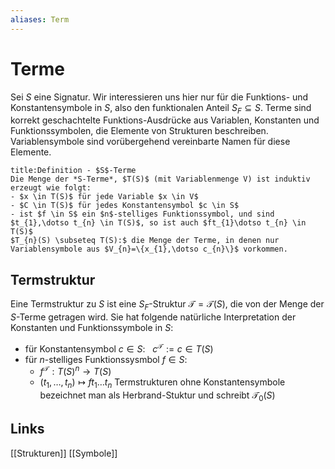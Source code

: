 ```yaml
---
aliases: Term
---
```

# Terme 
Sei $S$ eine Signatur. Wir interessieren uns hier nur für die Funktions- und Konstantensymbole in $S$, also den funktionalen Anteil $S_{F}\subseteq S$. 
Terme sind korrekt geschachtelte Funktions-Ausdrücke aus Variablen, Konstanten und Funktionssymbolen, die Elemente von Strukturen beschreiben.
Variablensymbole sind vorübergehend vereinbarte Namen für diese Elemente.
```ad-abstract
title:Definition - $S$-Terme
Die Menge der *S-Terme*, $T(S)$ (mit Variablenmenge V) ist induktiv erzeugt wie folgt:
- $x \in T(S)$ für jede Variable $x \in V$
- $C \in T(S)$ für jedes Konstantensymbol $c \in S$
- ist $f \in S$ ein $n$-stelliges Funktionssymbol, und sind $t_{1},\dotso t_{n} \in T(S)$, so ist auch $ft_{1}\dotso t_{n} \in T(S)$
$T_{n}(S) \subseteq T(S):$ die Menge der Terme, in denen nur Variablensymbole aus $V_{n}=\{x_{1},\dotso c_{n}\}$ vorkommen.
```
## Termstruktur
Eine Termstruktur zu $S$ ist eine $S_{F}$-Struktur $\mathcal{T}=\mathcal{T}(S)$, die von der Menge der $S$-Terme getragen wird. Sie hat folgende natürliche Interpretation der Konstanten und Funktionssymbole in $S$:
- für Konstantensymbol $c \in S:\ \ \ c^{\mathcal{T}}:=c \in T(S)$
- für $n$-stelliges Funktionssysmbol $f \in S:$
	- $f^{\mathcal{T}}:T(S)^{n}\rightarrow T(S)$
	- $(t_{1},\dotso,t_{n})\mapsto ft_{1}\dotso t_{n}$
Termstrukturen ohne Konstantensymbole bezeichnet man als Herbrand-Stuktur und schreibt $\mathcal{T}_{0}(S)$
## Links
[[Strukturen]]
[[Symbole]]